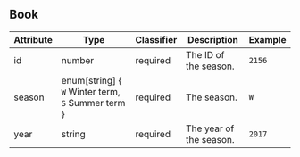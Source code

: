 ## Book

| Attribute | Type                                              | Classifier | Description             | Example |
|-----------|---------------------------------------------------|------------|-------------------------|---------|
| id        | number                                            | required   | The ID of the season.   | `2156`  |
| season    | enum[string] { `W` Winter term, `S` Summer term } | required   | The season.             | `W`     |
| year      | string                                            | required   | The year of the season. | `2017`  |
